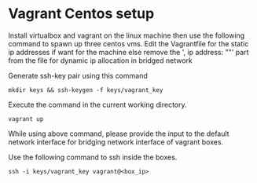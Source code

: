 # Vagrant Centos setup

Install virtualbox and vagrant on the linux machine then use the following command to spawn up three centos vms.
Edit the Vagrantfile for the static ip addresses if want for the machine else remove the ', ip address: ""' part from the file for dynamic ip allocation in bridged network

Generate ssh-key pair using this command

`mkdir keys && ssh-keygen -f keys/vagrant_key`

Execute the command in the current working directory.

`vagrant up`

While using above command, please provide the input to the default network interface for bridging network interface of vagrant boxes.

Use the following command to ssh inside the boxes.

`ssh -i keys/vagrant_key vagrant@<box_ip>`
